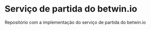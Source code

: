 # Serviço de partida do betwin.io

Repositório com a implementação do serviço de partida do betwin.io
